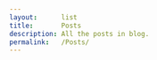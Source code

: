 ```yaml
---
layout:      list
title:       Posts
description: All the posts in blog.
permalink:   /Posts/
---
```

